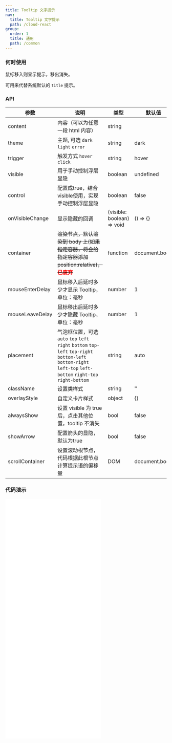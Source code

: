 ```yaml
---
title: Tooltip 文字提示
nav:
  title: Tooltip 文字提示
  path: /cloud-react
group:
  order: 1
  title: 通用
  path: /common
---
```


### 何时使用

鼠标移入则显示提示，移出消失。

可用来代替系统默认的 `title` 提示。

### API

| 参数              | 说明                                                                                                                                                    | 类型     | 默认值        |
|-----------------|-------------------------------------------------------------------------------------------------------------------------------------------------------| -------- | ------------- |
| content         | 内容（可以为任意一段 html 内容）                                                                                                                                   | string   |               |
| theme           | 主题, 可选 `dark` `light` `error`                                                                                                                         | string   | dark          |
| trigger         | 触发方式 `hover` `click`                                                                                                                                  | string   | hover         |
| visible         | 用于手动控制浮层显隐                                                                                                                                            | boolean  | undefined             |
| control         | 配置成true，结合visible使用，实现手动控制浮层显隐 | boolean | false |
| onVisibleChange | 显示隐藏的回调                                                                                                                                               | (visible: boolean) => void  | () => {}       |
| container       | <del>渲染节点，默认渲染到 body 上(如果指定容器，将会给指定容器添加 position:relative)，<b style="color: red">已废弃</b></del>                                                        | function | document.body |
| mouseEnterDelay | 鼠标移入后延时多少才显示 Tooltip，单位：毫秒                                                                                                                            | number   | 1             |
| mouseLeaveDelay | 鼠标移出后延时多少才隐藏 Tooltip，单位：毫秒                                                                                                                            | number   | 1             |
| placement       | 气泡框位置，可选 `auto` `top` `left` `right` `bottom` `top-left` `top-right` `bottom-left` `bottom-right` `left-top` `left-bottom` `right-top` `right-bottom` | string   | auto          |
| className       | 设置类样式                                                                                                                                                 | string   | ''            |
| overlayStyle    | 自定义卡片样式                                                                                                                                               | object   | {}            |
| alwaysShow      | 设置 visible 为 true 后，点击其他位置，tooltip 不消失                                                                                                                | bool   | false            |
| showArrow       | 配置箭头的显隐，默认为true                                                                                                                                       | bool   | false            |
| scrollContainer | 设置滚动根节点， 代码根据此根节点计算提示语的偏移量 | DOM | document.body |

 ### 代码演示 

<embed src="@components/tooltip/demos/control.md" /> 

<embed src="@components/tooltip/demos/placement.md" /> 

<embed src="@components/tooltip/demos/theme.md" /> 

<embed src="@components/tooltip/demos/tigger.md" />

<embed src="@components/tooltip/demos/showArrow.md" />
